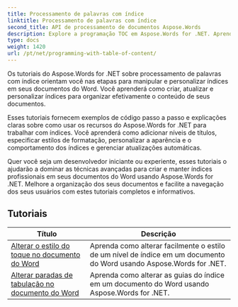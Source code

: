 ```yaml
---
title: Processamento de palavras com índice
linktitle: Processamento de palavras com índice
second_title: API de processamento de documentos Aspose.Words
description: Explore a programação TOC em Aspose.Words for .NET. Aprenda como criar e manipular índices em seus documentos do Word com tutoriais passo a passo e exemplos de código C#.
type: docs
weight: 1420
url: /pt/net/programming-with-table-of-content/
---
```

Os tutoriais do Aspose.Words for .NET sobre processamento de palavras com índice orientam você nas etapas para manipular e personalizar índices em seus documentos do Word. Você aprenderá como criar, atualizar e personalizar índices para organizar efetivamente o conteúdo de seus documentos.

Esses tutoriais fornecem exemplos de código passo a passo e explicações claras sobre como usar os recursos do Aspose.Words for .NET para trabalhar com índices. Você aprenderá como adicionar níveis de títulos, especificar estilos de formatação, personalizar a aparência e o comportamento dos índices e gerenciar atualizações automáticas.

Quer você seja um desenvolvedor iniciante ou experiente, esses tutoriais o ajudarão a dominar as técnicas avançadas para criar e manter índices profissionais em seus documentos do Word usando Aspose.Words for .NET. Melhore a organização dos seus documentos e facilite a navegação dos seus usuários com estes tutoriais completos e informativos.

 ## Tutoriais
| Título | Descrição |
| --- | --- |
| [Alterar o estilo do toque no documento do Word](./change-style-of-toc-level/) | Aprenda como alterar facilmente o estilo de um nível de índice em um documento do Word usando Aspose.Words for .NET. |
| [Alterar paradas de tabulação no documento do Word](./change-toc-tab-stops/) | Aprenda como alterar as guias do índice em um documento do Word usando Aspose.Words for .NET. |